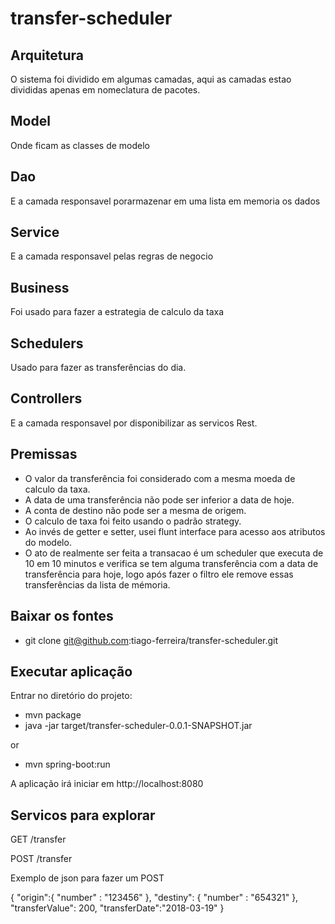 # transfer-scheduler


## Arquitetura
O sistema foi dividido em algumas camadas, aqui as camadas estao divididas apenas em nomeclatura de pacotes.

## Model
Onde ficam as classes de modelo

## Dao
E a camada responsavel porarmazenar em uma lista em memoria os dados

## Service
E a camada responsavel pelas regras de negocio

## Business
Foi usado para fazer a estrategia de calculo da taxa

## Schedulers
Usado para fazer as transferências do dia.

## Controllers
E a camada responsavel por disponibilizar as servicos Rest.

## Premissas

- O valor da transferência foi considerado com a mesma moeda de calculo da taxa.
- A data de uma transferência não pode ser inferior a data de hoje.
- A conta de destino não pode ser a mesma de origem.
- O calculo de taxa foi feito usando o padrão strategy.
- Ao invés de getter e setter, usei flunt interface para acesso aos atributos do modelo.
- O ato de realmente ser feita a transacao é um scheduler que executa de 10 em 10 minutos e verifica se tem alguma transferência com a data de transferência para hoje, logo após fazer o filtro ele remove essas transferências da lista de mémoria.

## Baixar os fontes

- git clone git@github.com:tiago-ferreira/transfer-scheduler.git

## Executar aplicação

Entrar no diretório do projeto:

- mvn package
- java -jar target/transfer-scheduler-0.0.1-SNAPSHOT.jar

or

- mvn spring-boot:run

A aplicação irá iniciar em http://localhost:8080


## Servicos para explorar

GET /transfer

POST /transfer



Exemplo de json para fazer um POST

{
	"origin":{
		"number" : "123456"
	},
	"destiny": {
		"number" : "654321"
	},
	"transferValue": 200,
	"transferDate":"2018-03-19"
}

